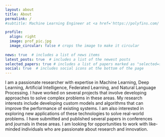 ```yaml
---
layout: about
title: About
permalink: /
#subtitle: Machine Learning Engineer at <a href='https://polyfins.com/'>Polyfins Technology Inc</a>

profile:
  align: right
  image: prof_pic.jpg
  image_circular: false # crops the image to make it circular
  
news: true  # includes a list of news items
latest_posts: true  # includes a list of the newest posts
selected_papers: true # includes a list of papers marked as "selected={true}"
social: true  # includes social icons at the bottom of the page
---
```

I am a passionate researcher with expertise in Machine Learning, Deep Learning, Artificial Intelligence, Federated Learning, and Natural Language Processing. I have worked on several projects that involve developing approaches to solve complex problems in these areas. My research interests include developing custom models and algorithms that can improve the performance of existing systems. I am also interested in exploring new applications of these technologies to solve real-world problems. I have submitted and published several papers in conferences and journals in these areas. I am looking for opportunities to work with like-minded individuals who are passionate about research and innovation.

